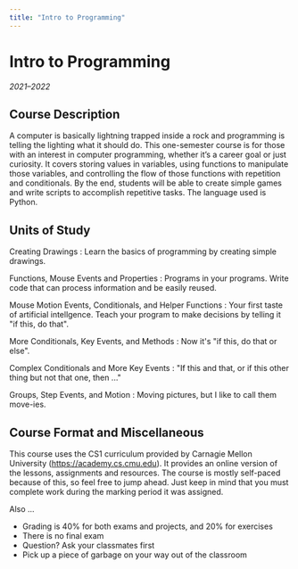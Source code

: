 ```yaml
---
title: "Intro to Programming"
---
```


# Intro to Programming
_2021–2022_

## Course Description

A computer is basically lightning trapped inside a rock and programming is telling the lighting what it should do. This one-semester course is for those with an interest in computer programming, whether it’s a career goal or just curiosity. It covers storing values in variables, using functions to manipulate those variables, and controlling the flow of those functions with repetition and conditionals. By the end, students will be able to create simple games and write scripts to accomplish repetitive tasks. The language used is Python.

## Units of Study

Creating Drawings
: Learn the basics of programming by creating simple drawings.

Functions, Mouse Events and Properties
: Programs in your programs. Write code that can process information and be easily reused.

Mouse Motion Events, Conditionals, and Helper Functions
: Your first taste of artificial intellgence. Teach your program to make decisions by telling it "if this, do that".

More Conditionals, Key Events, and Methods
: Now it's "if this, do that or else".

Complex Conditionals and More Key Events
: "If this and that, or if this other thing but not that one, then ..."

Groups, Step Events, and Motion
: Moving pictures, but I like to call them move-ies.

## Course Format and Miscellaneous

This course uses the CS1 curriculum provided by Carnagie Mellon University (https://academy.cs.cmu.edu). It provides an online version of the lessons, assignments and resources. The course is mostly self-paced because of this, so feel free to jump ahead. Just keep in mind that you must complete work during the marking period it was assigned.

Also ...

- Grading is 40% for both exams and projects, and 20% for exercises
- There is no final exam
- Question? Ask your classmates first
- Pick up a piece of garbage on your way out of the classroom